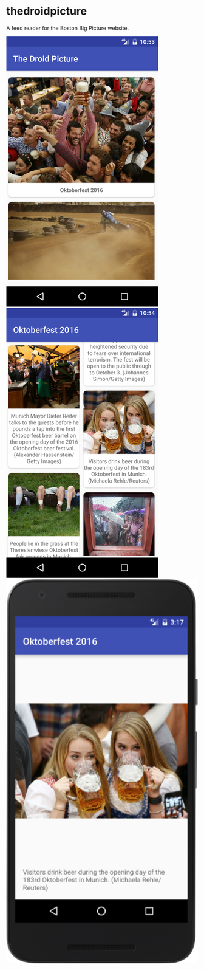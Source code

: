 # thedroidpicture

A feed reader for the Boston Big Picture website.

<img src="screenshot-feed-phone-nexus5x.png" width="400" />
<img src="screenshot-item-phone-nexus5x.png" width="400"  />
<img src="screenshot-detail-phone-nexus5x.png" width="800" />